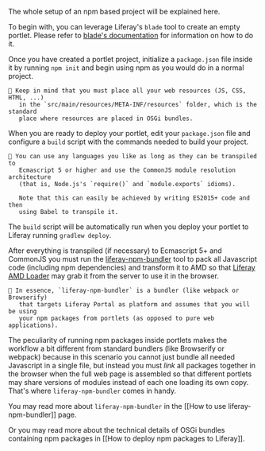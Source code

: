 The whole setup of an npm based project will be explained here.

To begin with, you can leverage Liferay's `blade` tool to create an empty portlet. Please refer to [blade's documentation]((https://dev.liferay.com/develop/tutorials/-/knowledge_base/7-0/blade-cli)) for information on how to do it.

Once you have created a portlet project, initialize a `package.json` file inside it by running `npm init` and begin using npm as you would do in a normal project.

```
👀 Keep in mind that you must place all your web resources (JS, CSS, HTML, ...) 
   in the `src/main/resources/META-INF/resources` folder, which is the standard 
   place where resources are placed in OSGi bundles.
```

When you are ready to deploy your portlet, edit your `package.json` file and
configure a `build` script with the commands needed to build your project.

```
👀 You can use any languages you like as long as they can be transpiled to
   Ecmascript 5 or higher and use the CommonJS module resolution architecture 
   (that is, Node.js's `require()` and `module.exports` idioms). 

   Note that this can easily be achieved by writing ES2015+ code and then 
   using Babel to transpile it.
```

The `build` script will be automatically run when you deploy your portlet to Liferay running `gradlew deploy`.

After everything is transpiled (if necessary) to Ecmascript 5+ and CommonJS you must run the [liferay-npm-bundler](https://github.com/liferay/liferay-npm-build-tools/tree/master/packages/liferay-npm-bundler) tool to pack all Javascript code (including npm dependencies) and transform it to AMD so that [Liferay AMD Loader](https://github.com/liferay/liferay-amd-loader) may grab it from the server to use it in the browser.

```
👀 In essence, `liferay-npm-bundler` is a bundler (like webpack or Browserify)
   that targets Liferay Portal as platform and assumes that you will be using 
   your npm packages from portlets (as opposed to pure web applications).
```

The peculiarity of running npm packages inside portlets makes the workflow a bit different from standard bundlers (like Browserify or webpack) because in this scenario you cannot just bundle all needed Javascript in a single file, but instead you must _link_ all packages together in the browser when the full web page is assembled so that different portlets may share versions of modules instead of each one loading its own copy. That's where `liferay-npm-bundler` comes in handy.

You may read more about `liferay-npm-bundler` in the [[How to use liferay-npm-bundler]] page.

Or you may read more about the technical details of OSGi bundles containing npm packages in [[How to deploy npm packages to Liferay]].
